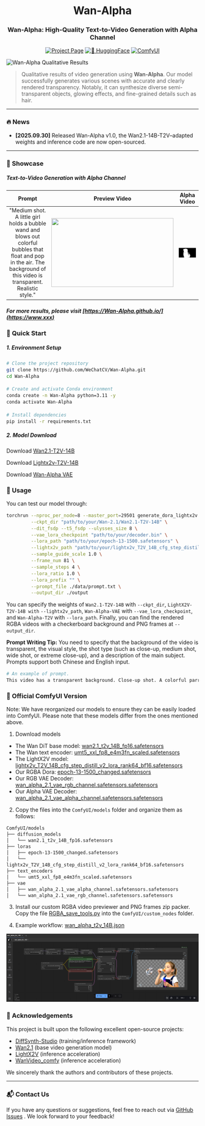 <div align="center">

  <h1>
    Wan-Alpha
  </h1>

  <h3>Wan-Alpha: High-Quality Text-to-Video Generation with Alpha Channel</h3>



<!-- [![arXiv](https://img.shields.io/badge/arXiv-xxxx-b31b1b)](https://arxiv.org/abs/) -->
[![Project Page](https://img.shields.io/badge/Project_Page-Link-green)](https://donghaotian123.github.io/Wan-Alpha/)
[![🤗 HuggingFace](https://img.shields.io/badge/%F0%9F%A4%97%20HuggingFace-Model-orange)](https://huggingface.co/htdong/Wan-Alpha)
[![ComfyUI](https://img.shields.io/badge/ComfyUI-Version-blue)](https://huggingface.co/htdong/Wan-Alpha_ComfyUI)


</div>

<img src="assets/teaser.png" alt="Wan-Alpha Qualitative Results" style="max-width: 100%; height: auto;">

>Qualitative results of video generation using **Wan-Alpha**. Our model successfully generates various scenes with accurate and clearly rendered transparency. Notably, it can synthesize diverse semi-transparent objects, glowing effects, and fine-grained details such as hair.

---

### 🔥 News
* **[2025.09.30]** Released Wan-Alpha v1.0, the Wan2.1-14B-T2V–adapted weights and inference code are now open-sourced.

---

### 🌟 Showcase

##### Text-to-Video Generation with Alpha Channel

<!-- | Prompt | Preview Video | Alpha Video |
| :---: | :---: | :---: |
| "Medium shot. A little girl holds a bubble wand and blows out colorful bubbles that float and pop in the air. The background of this video is transparent. Realistic style." |
  <div style="display: flex; gap: 10px;">
    <img src="girl.gif" alt="..." style="flex: 1; min-width: 200px;">
  </div> |
  <div style="display: flex; gap: 10px;">
    <img src="girl_pha.gif" alt="..." style="flex: 1; min-width: 200px;">
  </div> | -->
| Prompt | Preview Video | Alpha Video |
| :---: | :---: | :---: |
| "Medium shot. A little girl holds a bubble wand and blows out colorful bubbles that float and pop in the air. The background of this video is transparent. Realistic style." | <img src="assets/girl.gif" width="320" height="180" style="object-fit:contain; display:block; margin:auto;"/> | <img src="assets/girl_pha.gif" width="320" height="180" style="object-fit:contain; display:block; margin:auto;"/> |

##### For more results, please visit [https://Wan-Alpha.github.io/](https://www.xxx)

### 🚀 Quick Start

##### 1. Environment Setup
```bash
# Clone the project repository
git clone https://github.com/WeChatCV/Wan-Alpha.git
cd Wan-Alpha

# Create and activate Conda environment
conda create -n Wan-Alpha python=3.11 -y
conda activate Wan-Alpha

# Install dependencies
pip install -r requirements.txt
```

##### 2. Model Download
Download [Wan2.1-T2V-14B](https://huggingface.co/Wan-AI/Wan2.1-T2V-14B)

Download [Lightx2v-T2V-14B](https://huggingface.co/Kijai/WanVideo_comfy/blob/main/Lightx2v/lightx2v_T2V_14B_cfg_step_distill_v2_lora_rank64_bf16.safetensors)

Download [Wan-Alpha VAE](https://huggingface.co/htdong/Wan-Alpha)

### 🧪 Usage
You can test our model through:
```bash
torchrun --nproc_per_node=8 --master_port=29501 generate_dora_lightx2v.py --size 832*480\
         --ckpt_dir "path/to/your/Wan-2.1/Wan2.1-T2V-14B" \
         --dit_fsdp --t5_fsdp --ulysses_size 8 \
         --vae_lora_checkpoint "path/to/your/decoder.bin" \
         --lora_path "path/to/your/epoch-13-1500.safetensors" \
         --lightx2v_path "path/to/your/lightx2v_T2V_14B_cfg_step_distill_v2_lora_rank64_bf16.safetensors" \
         --sample_guide_scale 1.0 \
         --frame_num 81 \
         --sample_steps 4 \
         --lora_ratio 1.0 \
         --lora_prefix "" \
         --prompt_file ./data/prompt.txt \
         --output_dir ./output 
```
You can specify the weights of `Wan2.1-T2V-14B` with `--ckpt_dir`, `LightX2V-T2V-14B with` `--lightx2v_path`, `Wan-Alpha-VAE` with `--vae_lora_checkpoint`, and `Wan-Alpha-T2V` with `--lora_path`. Finally, you can find the rendered RGBA videos with a checkerboard background and PNG frames at `--output_dir`.

**Prompt Writing Tip:**  You need to specify that the background of the video is transparent, the visual style, the shot type (such as close-up, medium shot, wide shot, or extreme close-up), and a description of the main subject. Prompts support both Chinese and English input.

```bash
# An example of prompt.
This video has a transparent background. Close-up shot. A colorful parrot flying. Realistic style.
```

### 🔨 Official ComfyUI Version

Note: We have reorganized our models to ensure they can be easily loaded into ComfyUI. Please note that these models differ from the ones mentioned above.

1. Download models
- The Wan DiT base model: [wan2.1_t2v_14B_fp16.safetensors](https://huggingface.co/Comfy-Org/Wan_2.1_ComfyUI_repackaged/blob/main/split_files/diffusion_models/wan2.1_t2v_14B_fp16.safetensors)
- The Wan text encoder: [umt5_xxl_fp8_e4m3fn_scaled.safetensors](https://huggingface.co/Comfy-Org/Wan_2.1_ComfyUI_repackaged/blob/main/split_files/text_encoders/umt5_xxl_fp8_e4m3fn_scaled.safetensors)
- The LightX2V model: [lightx2v_T2V_14B_cfg_step_distill_v2_lora_rank64_bf16.safetensors](https://huggingface.co/Kijai/WanVideo_comfy/blob/main/Lightx2v/lightx2v_T2V_14B_cfg_step_distill_v2_lora_rank64_bf16.safetensors)
- Our RGBA Dora: [epoch-13-1500_changed.safetensors](https://huggingface.co/htdong/Wan-Alpha_ComfyUI/blob/main/epoch-13-1500_changed.safetensors)
- Our RGB VAE Decoder: [wan_alpha_2.1_vae_rgb_channel.safetensors.safetensors](https://huggingface.co/htdong/Wan-Alpha_ComfyUI/blob/main/wan_alpha_2.1_vae_rgb_channel.safetensors.safetensors)
- Our Alpha VAE Decoder: [wan_alpha_2.1_vae_alpha_channel.safetensors.safetensors](https://huggingface.co/htdong/Wan-Alpha_ComfyUI/blob/main/wan_alpha_2.1_vae_alpha_channel.safetensors.safetensors)

2. Copy the files into the `ComfyUI/models` folder and organize them as follows:

```
ComfyUI/models
├── diffusion_models
│   └── wan2.1_t2v_14B_fp16.safetensors
├── loras
│   ├── epoch-13-1500_changed.safetensors
│   └── lightx2v_T2V_14B_cfg_step_distill_v2_lora_rank64_bf16.safetensors
├── text_encoders
│   └── umt5_xxl_fp8_e4m3fn_scaled.safetensors
├── vae
│   ├── wan_alpha_2.1_vae_alpha_channel.safetensors.safetensors
│   └── wan_alpha_2.1_vae_rgb_channel.safetensors.safetensors
```

3. Install our custom RGBA video previewer and PNG frames zip packer. Copy the file [RGBA_save_tools.py](comfyui/RGBA_save_tools.py) into the `ComfyUI/custom_nodes` folder.

4. Example workflow: [wan_alpha_t2v_14B.json](comfyui/wan_alpha_t2v_14B.json)

<img src="comfyui/comfyui.jpg" style="margin:auto;"/>


### 🤝 Acknowledgements

This project is built upon the following excellent open-source projects:
* [DiffSynth-Studio](https://github.com/modelscope/DiffSynth-Studio) (training/inference framework)
* [Wan2.1](https://github.com/Wan-Video/Wan2.1) (base video generation model)
* [LightX2V](https://github.com/ModelTC/LightX2V) (inference acceleration)
* [WanVideo_comfy](https://huggingface.co/Kijai/WanVideo_comfy) (inference acceleration)

We sincerely thank the authors and contributors of these projects.

<!-- ---

### ✏ Citation

If you find our work helpful for your research, please consider citing our paper:

```bibtex
@article{
}
``` -->

---

### 📬 Contact Us

If you have any questions or suggestions, feel free to reach out via [GitHub Issues](https://github.com/WeChatCV/Wan-Alpha/issues) . We look forward to your feedback!
